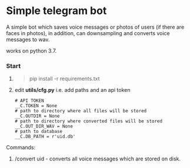 # Simple telegram bot

A simple bot which saves voice messages or photos of users (if there are faces in photos), in addition, can downsampling and converts voice messages to wav.

works on python 3.7.

### Start
1. > pip install -r requirements.txt 
2. edit **utils/cfg.py** i.e. add paths and an api token

    ```
    # API TOKEN
    __C.TOKEN = None
    # path to directory where all files will be stored
    __C.OUTDIR = None
    # path to directory where converted files will be stored
    __C.OUT_DIR_WAV = None
    # path to database
    __C.DB_PATH = r'uid.db'
    ```
    
Commands:
1. /convert uid - converts all voice messages which are stored on disk.
